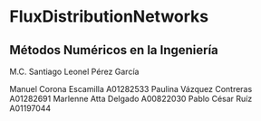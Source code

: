 # FluxDistributionNetworks

## Métodos Numéricos en la Ingeniería

M.C. Santiago Leonel Pérez García

Manuel Corona Escamilla A01282533
Paulina Vázquez Contreras A01282691
Marlenne Atta Delgado A00822030
Pablo César Ruíz A01197044
